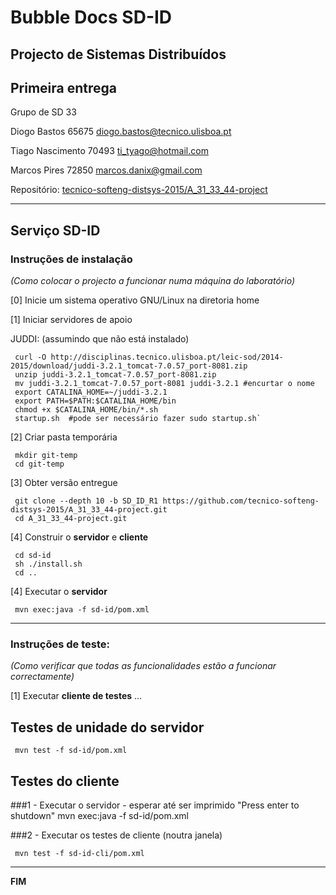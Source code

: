 # Bubble Docs SD-ID
## Projecto de Sistemas Distribuídos ##

## Primeira entrega ##

Grupo de SD 33

Diogo Bastos	65675 diogo.bastos@tecnico.ulisboa.pt 

Tiago Nascimento 70493	ti_tyago@hotmail.com

Marcos Pires 	 72850	marcos.danix@gmail.com



Repositório:
[tecnico-softeng-distsys-2015/A_31_33_44-project](https://github.com/tecnico-softeng-distsys-2015/A_31_33_44-project/)


-------------------------------------------------------------------------------

## Serviço SD-ID

### Instruções de instalação 
*(Como colocar o projecto a funcionar numa máquina do laboratório)*

[0] Inicie um sistema operativo GNU/Linux na diretoria home

[1] Iniciar servidores de apoio

JUDDI: (assumindo que não está instalado)

     curl -O http://disciplinas.tecnico.ulisboa.pt/leic-sod/2014-2015/download/juddi-3.2.1_tomcat-7.0.57_port-8081.zip
     unzip juddi-3.2.1_tomcat-7.0.57_port-8081.zip
     mv juddi-3.2.1_tomcat-7.0.57_port-8081 juddi-3.2.1 #encurtar o nome
     export CATALINA_HOME=~/juddi-3.2.1
     export PATH=$PATH:$CATALINA_HOME/bin
     chmod +x $CATALINA_HOME/bin/*.sh
     startup.sh  #pode ser necessário fazer sudo startup.sh`

[2] Criar pasta temporária

     mkdir git-temp
     cd git-temp

[3] Obter versão entregue

     git clone --depth 10 -b SD_ID_R1 https://github.com/tecnico-softeng-distsys-2015/A_31_33_44-project.git
     cd A_31_33_44-project.git

[4] Construir o **servidor** e **cliente**

     cd sd-id
     sh ./install.sh
     cd ..

[4] Executar o **servidor**

     mvn exec:java -f sd-id/pom.xml


-------------------------------------------------------------------------------

### Instruções de teste: ###
*(Como verificar que todas as funcionalidades estão a funcionar correctamente)*


[1] Executar **cliente de testes** ...


## Testes de unidade do servidor
    
     mvn test -f sd-id/pom.xml

## Testes do cliente

###1 - Executar o servidor - esperar até ser imprimido "Press enter to shutdown"
     mvn exec:java -f sd-id/pom.xml

###2 - Executar os testes de cliente (noutra janela)

     mvn test -f sd-id-cli/pom.xml


-------------------------------------------------------------------------------
**FIM**
